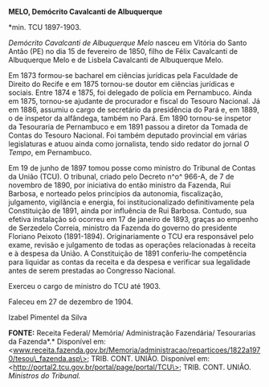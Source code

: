 **MELO, Demócrito Cavalcanti de Albuquerque**

\*min. TCU 1897-1903.

*Demócrito Cavalcanti de Albuquerque Melo* nasceu em Vitória do Santo
Antão (PE) no dia 15 de fevereiro de 1850, filho de Félix Cavalcanti de
Albuquerque Melo e de Lisbela Cavalcanti de Albuquerque Melo.

Em 1873 formou-se bacharel em ciências jurídicas pela Faculdade de
Direito do Recife e em 1875 tornou-se doutor em ciências jurídicas e
sociais. Entre 1874 e 1875, foi delegado de polícia em Pernambuco. Ainda
em 1875, tornou-se ajudante de procurador e fiscal do Tesouro Nacional.
Já em 1886, assumiu o cargo de secretário da presidência do Pará e, em
1889, o de inspetor da alfândega, também no Pará. Em 1890 tornou-se
inspetor da Tesouraria de Pernambuco e em 1891 passou a diretor da
Tomada de Contas do Tesouro Nacional. Foi também deputado provincial em
várias legislaturas e atuou ainda como jornalista, tendo sido redator do
jornal *O Tempo*, em Pernambuco.

Em 19 de junho de 1897 tomou posse como ministro do Tribunal de Contas
da União (TCU). O tribunal, criado pelo Decreto n^o^ 966-A, de 7 de
novembro de 1890, por iniciativa do então ministro da Fazenda, Rui
Barbosa, e norteado pelos princípios da autonomia, fiscalização,
julgamento, vigilância e energia, foi institucionalizado definitivamente
pela Constituição de 1891, ainda por influência de Rui Barbosa. Contudo,
sua efetiva instalação só ocorreu em 17 de janeiro de 1893, graças ao
empenho de Serzedelo Correia, ministro da Fazenda do governo do
presidente Floriano Peixoto (1891-1894). Originariamente o TCU era
responsável pelo exame, revisão e julgamento de todas as operações
relacionadas à receita e à despesa da União. A Constituição de 1891
conferiu-lhe competência para liquidar as contas da receita e da despesa
e verificar sua legalidade antes de serem prestadas ao Congresso
Nacional.

Exerceu o cargo de ministro do TCU até 1903.

Faleceu em 27 de dezembro de 1904.

Izabel Pimentel da Silva

**FONTE:** Receita Federal/ Memória/ Administração Fazendária/
Tesourarias da Fazenda*.* Disponível em:
\<www.receita.fazenda.gov.br/Memoria/administracao/reparticoes/1822a1970/tesou\_fazenda.asp\>;
TRIB. CONT. UNIÃO. Disponível em:
\<http://portal2.tcu.gov.br/portal/page/portal/TCU\>; TRIB. CONT. UNIÃO.
*Ministros do Tribunal.*
